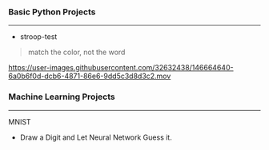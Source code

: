 ### Basic Python Projects 
---
*  stroop-test
> match the color, not the word

https://user-images.githubusercontent.com/32632438/146664640-6a0b6f0d-dcb6-4871-86e6-9dd5c3d8d3c2.mov



### Machine Learning Projects 
---

MNIST 
* Draw a Digit and Let Neural Network Guess it.

